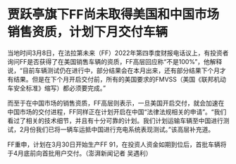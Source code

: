 # 贾跃亭旗下FF尚未取得美国和中国市场销售资质，计划下月交付车辆

当地时间3月8日，在法拉第未来（FF）2022年第四季度财报电话议上，有投资者询问FF是否获得了在美国销售车辆的资质，FF高层回应称“不是100%”，他解释说，“目前车辆测试仍在进行中，部分结果会在本月出来，还有部分结果下个月才有结果。但是在下个月开启交付前，所有的美国要求的FMVSS（美国《联邦机动车安全标准》缩写）都必须要完成。”

而至于在中国市场的销售资质，FF高层则表示，一旦美国开启交付，就会加速在中国市场的交付进程，FF同样正在计划开启在中国“法律法规相关的申请”。“我们看过了相关的技术细节，并且有十分可靠的计划。我们计划运输车辆至中国进行测试，2月份我们已将一辆车运抵中国进行充电系统表现测试。”该高层补充道。

FF重申，计划在3月30日开始生产FF 91，在投资人资金如期到位后，首批车辆将于4月底前向首批用户交付。（澎湃新闻记者 吴遇利）

